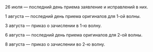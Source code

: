 26 июля — последний день приема заявление и исправлений в них.

1 августа — последний день приема оригиналов для 1-ой волны.

3 августа — приказ о зачислении в 1-ю волну.

6 августа — последний день приема оригиналов для 2-ой волны.

8 августа — приказ о зачислении во 2-ю волну.